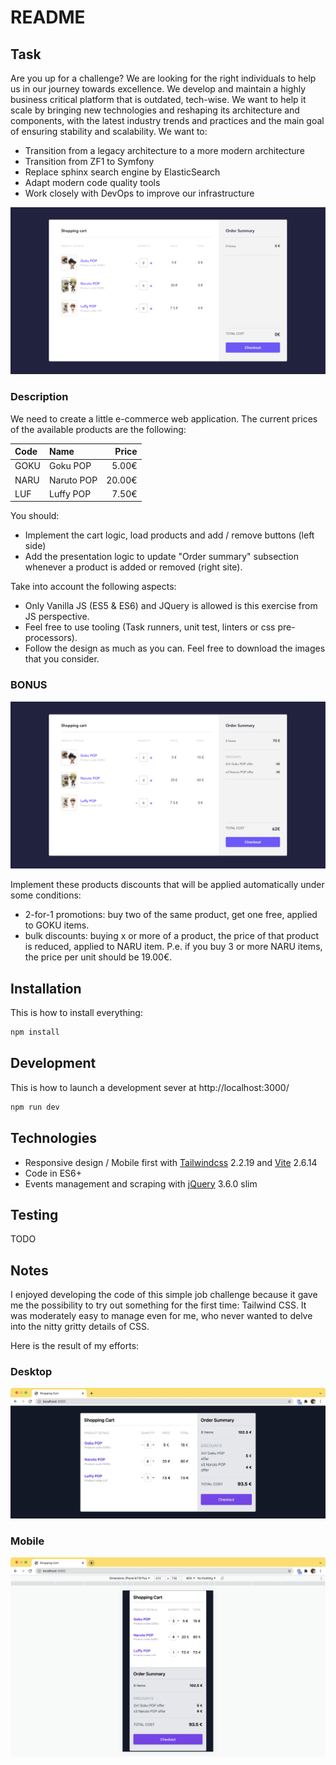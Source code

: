 # README


## Task

Are you up for a challenge? We are looking for the right individuals to help us in our journey towards excellence. We develop and maintain a highly business critical platform that is outdated, tech-wise. We want to help it scale by bringing new technologies and reshaping its architecture and components, with the latest industry trends and practices and the main goal of ensuring stability and scalability. We want to:

- Transition from a legacy architecture to a more modern architecture
- Transition from ZF1 to Symfony
- Replace sphinx search engine by ElasticSearch
- Adapt modern code quality tools
- Work closely with DevOps to improve our infrastructure

![enough](./Screenshot%202021-11-29%20at%2014.52.54.png)


### Description

We need to create a little e-commerce web application. The current prices of the available products are the following:

|Code         | Name         |Price   |
|:------------|:-------------|-------:|
|GOKU         | Goku POP     |   5.00€|
|NARU         | Naruto POP   |  20.00€|
|LUF          |Luffy POP     |   7.50€|


You should:

- Implement the cart logic, load products and add / remove  buttons (left side)
- Add the presentation logic to update "Order summary" subsection whenever a product is added or removed (right site).

Take into account the following aspects:

- Only Vanilla JS (ES5 & ES6) and JQuery is allowed is this exercise from JS perspective.
- Feel free to use tooling (Task runners, unit test, linters or css pre-processors).
- Follow the design as much as you can. Feel free to download the images that you consider.


### BONUS

![discounts](./Screenshot%202021-11-29%20at%2014.51.03.png)

Implement these products discounts that will be applied automatically under some conditions:

- 2-for-1 promotions: buy two of the same product, get one free, applied to GOKU items.
- bulk discounts: buying x or more of a product, the price of that product is reduced, applied to NARU item. P.e. if you buy 3 or more NARU items, the price per unit should be 19.00€.


## Installation

This is how to install everything:

```sh
npm install
```


## Development

This is how to launch a development sever at http://localhost:3000/

```sh
npm run dev
```

## Technologies

- Responsive design / Mobile first with [Tailwindcss](https://tailwindcss.com/) 2.2.19 and [Vite](https://vitejs.dev/) 2.6.14
- Code in ES6+
- Events management and scraping with [jQuery](https://jquery.com/) 3.6.0 slim


## Testing

TODO


## Notes

I enjoyed developing the code of this simple job challenge because it gave me the possibility to try out something for the first time: Tailwind CSS. It was moderately easy to manage even for me, who never wanted to delve into the nitty gritty details of CSS.

Here is the result of my efforts:

### Desktop

![desktop](./Screenshot%202021-11-29%20at%2014.04.35.jpg)


### Mobile

![mobile](./Screenshot%202021-11-29%20at%2015.00.30.png)
